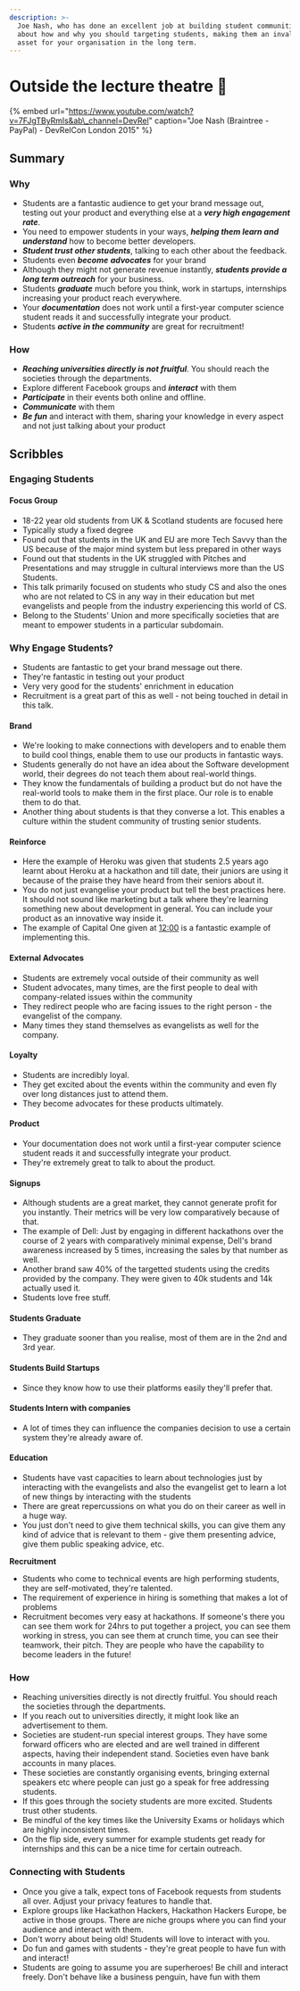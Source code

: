 ```yaml
---
description: >-
  Joe Nash, who has done an excellent job at building student communities, talks
  about how and why you should targeting students, making them an invaluable
  asset for your organisation in the long term.
---
```


# Outside the lecture theatre 💭

{% embed url="https://www.youtube.com/watch?v=7FJgTByRmls&ab\_channel=DevRel" caption="Joe Nash \(Braintree - PayPal\) - DevRelCon London 2015" %}



## Summary

### **Why**

* Students are a fantastic audience to get your brand message out, testing out your product and everything else at a _**very high engagement rate**_.
* You need to empower students in your ways, _**helping them learn and understand**_ how to become better developers.
* _**Student trust other students**_, talking to each other about the feedback.
* Students even _**become** **advocates**_ for your brand
* Although they might not generate revenue instantly, _**students provide a long term outreach**_ for your business.
* Students _**graduate**_ much before you think, work in startups, internships increasing your product reach everywhere.
* Your _**documentation**_ does not work until a first-year computer science student reads it and successfully integrate your product.
*  Students _**active in the community**_ are great for recruitment! 

### **How**

* _**Reaching universities directly is not fruitful**_. You should reach the societies through the departments.
* Explore different Facebook groups and _**interact**_ with them
* _**Participate**_ in their events both online and offline.
* _**Communicate**_ with them
* _**Be fun**_ and interact with them, sharing your knowledge in every aspect and not just talking about your product

## Scribbles

### Engaging Students

#### **Focus Group**

* 18-22 year old students from UK & Scotland students are focused here
* Typically study a fixed degree
* Found out that students in the UK and EU are more Tech Savvy than the US because of the major mind system but less prepared in other ways
* Found out that students in the UK struggled with Pitches and Presentations and may struggle in cultural interviews more than the US Students.
* This talk primarily focused on students who study CS and also the ones who are not related to CS in any way in their education but met evangelists and people from the industry experiencing this world of CS.
* Belong to the Students' Union and more specifically societies that are meant to empower students in a particular subdomain. 

### **Why Engage Students?**

* Students are fantastic to get your brand message out there.
* They're fantastic in testing out your product
* Very very good for the students' enrichment in education
* Recruitment is a great part of this as well - not being touched in detail in this talk. 

#### **Brand**

* We're looking to make connections with developers and to enable them to build cool things, enable them to use our products in fantastic ways.
* Students generally do not have an idea about the Software development world, their degrees do not teach them about real-world things.
* They know the fundamentals of building a product but do not have the real-world tools to make them in the first place. Our role is to enable them to do that.
* Another thing about students is that they converse a lot. This enables a culture within the student community of trusting senior students.  

#### **Reinforce**

* Here the example of Heroku was given that students 2.5 years ago learnt about Heroku at a hackathon and till date, their juniors are using it because of the praise they have heard from their seniors about it.
* You do not just evangelise your product but tell the best practices here. It should not sound like marketing but a talk where they're learning something new about development in general. You can include your product as an innovative way inside it.
* The example of Capital One given at [12:00](https://youtu.be/7FJgTByRmls?t=720) is a fantastic example of implementing this. 

#### **External Advocates**

* Students are extremely vocal outside of their community as well
* Student advocates, many times, are the first people to deal with company-related issues within the community 
* They redirect people who are facing issues to the right person - the evangelist of the company.
* Many times they stand themselves as evangelists as well for the company. 

#### **Loyalty**

* Students are incredibly loyal.
* They get excited about the events within the community and even fly over long distances just to attend them.
* They become advocates for these products ultimately. 

#### **Product**

* Your documentation does not work until a first-year computer science student reads it and successfully integrate your product.
* They're extremely great to talk to about the product. 

#### **Signups**

* Although students are a great market, they cannot generate profit for you instantly. Their metrics will be very low comparatively because of that.
* The example of Dell: Just by engaging in different hackathons over the course of 2 years with comparatively minimal expense, Dell's brand awareness increased by 5 times, increasing the sales by that number as well.
* Another brand saw 40% of the targetted students using the credits provided by the company. They were given to 40k students and 14k actually used it.
* Students love free stuff. 

#### **Students Graduate**

* They graduate sooner than you realise, most of them are in the 2nd and 3rd year. 

#### **Students Build Startups**

* Since they know how to use their platforms easily they'll prefer that. 

#### **Students Intern with companies**

* A lot of times they can influence the companies decision to use a certain system they're already aware of. 

#### **Education**

* Students have vast capacities to learn about technologies just by interacting with the evangelists and also the evangelist get to learn a lot of new things by interacting with the students
* There are great repercussions on what you do on their career as well in a huge way.
* You just don't need to give them technical skills, you can give them any kind of advice that is relevant to them - give them presenting advice, give them public speaking advice, etc. 

**Recruitment**

* Students who come to technical events are high performing students, they are self-motivated, they're talented.
* The requirement of experience in hiring is something that makes a lot of problems
* Recruitment becomes very easy at hackathons. If someone's there you can see them work for 24hrs to put together a project, you can see them working in stress, you can see them at crunch time, you can see their teamwork, their pitch. They are people who have the capability to become leaders in the future! 

### **How**

* Reaching universities directly is not directly fruitful. You should reach the societies through the departments.
* If you reach out to universities directly, it might look like an advertisement to them.
* Societies are student-run special interest groups. They have some forward officers who are elected and are well trained in different aspects, having their independent stand. Societies even have bank accounts in many places.
* These societies are constantly organising events, bringing external speakers etc where people can just go a speak for free addressing students.
* If this goes through the society students are more excited. Students trust other students.
* Be mindful of the key times like the University Exams or holidays which are highly inconsistent times.
* On the flip side, every summer for example students get ready for internships and this can be a nice time for certain outreach. 

### **Connecting with Students**

* Once you give a talk, expect tons of Facebook requests from students all over. Adjust your privacy features to handle that.
* Explore groups like Hackathon Hackers, Hackathon Hackers Europe, be active in those groups. There are niche groups where you can find your audience and interact with them.
* Don't worry about being old! Students will love to interact with you.
* Do fun and games with students - they're great people to have fun with and interact!
* Students are going to assume you are superheroes! Be chill and interact freely. Don't behave like a business penguin, have fun with them



